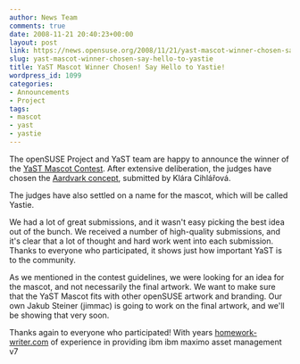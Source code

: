 ```yaml
---
author: News Team
comments: true
date: 2008-11-21 20:40:23+00:00
layout: post
link: https://news.opensuse.org/2008/11/21/yast-mascot-winner-chosen-say-hello-to-yastie/
slug: yast-mascot-winner-chosen-say-hello-to-yastie
title: YaST Mascot Winner Chosen! Say Hello to Yastie!
wordpress_id: 1099
categories:
- Announcements
- Project
tags:
- mascot
- yast
- yastie
---
```


The openSUSE Project and YaST team are happy to announce the winner of the [YaST Mascot Contest](//news.opensuse.org/2008/10/21/yast-mascot-contest/). After extensive deliberation, the judges have chosen the [Aardvark concept](http://en.opensuse.org/Image:Fixme.png), submitted by Klára Cihlářová.

The judges have also settled on a name for the mascot, which will be called Yastie.

We had a lot of great submissions, and it wasn't easy picking the best idea out of the bunch. We received a number of high-quality submissions, and it's clear that a lot of thought and hard work went into each submission. Thanks to everyone who participated, it shows just how important YaST is to the community.

As we mentioned in the contest guidelines, we were looking for an idea for the mascot, and not necessarily the final artwork. We want to make sure that the YaST Mascot fits with other openSUSE artwork and branding. Our own Jakub Steiner (jimmac) is going to work on the final artwork, and we'll be showing that very soon.

Thanks again to everyone who participated! With years [homework-writer.com](https://homework-writer.com/) of experience in providing ibm ibm maximo asset management v7
